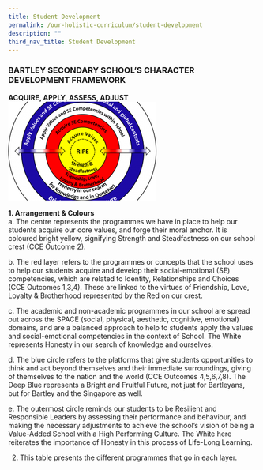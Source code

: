 ```yaml
---
title: Student Development
permalink: /our-holistic-curriculum/student-development
description: ""
third_nav_title: Student Development
---
```

### BARTLEY SECONDARY SCHOOL’S CHARACTER DEVELOPMENT FRAMEWORK

**ACQUIRE, APPLY, ASSESS, ADJUST**
![](/images/assess-adjust_images_thumb_medium300_200.png)

**1. Arrangement & Colours** <br>
a. The centre represents the programmes we have in place to help our students acquire our core values, and forge their moral anchor. It is coloured bright yellow, signifying Strength and Steadfastness on our school crest (CCE Outcome 2).

b. The red layer refers to the programmes or concepts that the school uses to help our students acquire and develop their social-emotional (SE) competencies, which are related to Identity, Relationships and Choices (CCE Outcomes 1,3,4). These are linked to the virtues of Friendship, Love, Loyalty & Brotherhood represented by the Red on our crest.

c. The academic and non-academic programmes in our school are spread out across the SPACE (social, physical, aesthetic, cognitive, emotional) domains, and are a balanced approach to help to students apply the values and social-emotional competencies in the context of School. The White represents Honesty in our search of knowledge and ourselves.

d. The blue circle refers to the platforms that give students opportunities to think and act beyond themselves and their immediate surroundings, giving of themselves to the nation and the world (CCE Outcomes 4,5,6,7,8). The Deep Blue represents a Bright and Fruitful Future, not just for Bartleyans, but for Bartley and the Singapore as well.

e. The outermost circle reminds our students to be Resilient and Responsible Leaders by assessing their performance and behaviour, and making the necessary adjustments to achieve the school’s vision of being a Value-Added School with a High Performing Culture. The White here reiterates the importance of Honesty in this process of Life-Long Learning.

2. This table presents the different programmes that go in each layer.
